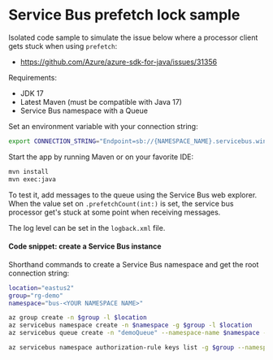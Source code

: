 # Service Bus prefetch lock sample

Isolated code sample to simulate the issue below where a processor client gets stuck when using `prefetch`:

- https://github.com/Azure/azure-sdk-for-java/issues/31356

Requirements:

- JDK 17
- Latest Maven (must be compatible with Java 17)
- Service Bus namespace with a Queue

Set an environment variable with your connection string:

```sh
export CONNECTION_STRING="Endpoint=sb://{NAMESPACE_NAME}.servicebus.windows.net/;SharedAccessKeyName={KEY_NAME};SharedAccessKey={ACCESS_KEY}="
```

Start the app by running Maven or on your favorite IDE:

```sh
mvn install
mvn exec:java
```

To test it, add messages to the queue using the Service Bus web explorer. When the value set on `.prefetchCount(int:)` is set, the service bus processor get's stuck at some point when receiving messages.

The log level can be set in the `logback.xml` file.

#### Code snippet: create a Service Bus instance

Shorthand commands to create a Service Bus namespace and get the root connection string:

```sh
location="eastus2"
group="rg-demo"
namespace="bus-<YOUR NAMESPACE NAME>"

az group create -n $group -l $location
az servicebus namespace create -n $namespace -g $group -l $location
az servicebus queue create -n "demoQueue" --namespace-name $namespace -g $group --enable-partitioning

az servicebus namespace authorization-rule keys list -g $group --namespace-name $namespace --name "RootManageSharedAccessKey" --query "primaryConnectionString" -o tsv
```
